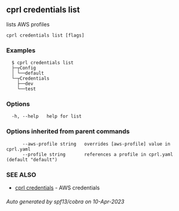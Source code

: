 ## cprl credentials list

lists AWS profiles

```
cprl credentials list [flags]
```

### Examples

```
  $ cprl credentials list
  ├─┬Config
  │ └──default
  └─┬Credentials
  ⁤  ├──dev
  ⁤  └──test
```

### Options

```
  -h, --help   help for list
```

### Options inherited from parent commands

```
      --aws-profile string   overrides [aws-profile] value in cprl.yaml
      --profile string       references a profile in cprl.yaml (default "default")
```

### SEE ALSO

* [cprl credentials](cprl_credentials.md)	 - AWS credentials

###### Auto generated by spf13/cobra on 10-Apr-2023
